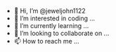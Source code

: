 - 👋 Hi, I’m @jeweljohn1122
- 👀 I’m interested in coding ...
- 🌱 I’m currently learning ...
- 💞️ I’m looking to collaborate on ...
- 📫 How to reach me ...

<!---
jeweljohn1122/jeweljohn1122 is a ✨ special ✨ repository because its `README.md` (this file) appears on your GitHub profile.
You can click the Preview link to take a look at your changes.
--->
